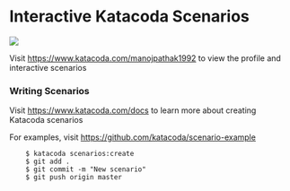 # Interactive Katacoda Scenarios

[![](http://shields.katacoda.com/katacoda/manojpathak1992/count.svg)](https://www.katacoda.com/manojpathak1992 "Get your profile on Katacoda.com")

Visit https://www.katacoda.com/manojpathak1992 to view the profile and interactive scenarios

### Writing Scenarios
Visit https://www.katacoda.com/docs to learn more about creating Katacoda scenarios

For examples, visit https://github.com/katacoda/scenario-example



        $ katacoda scenarios:create
        $ git add .
        $ git commit -m "New scenario"
        $ git push origin master

